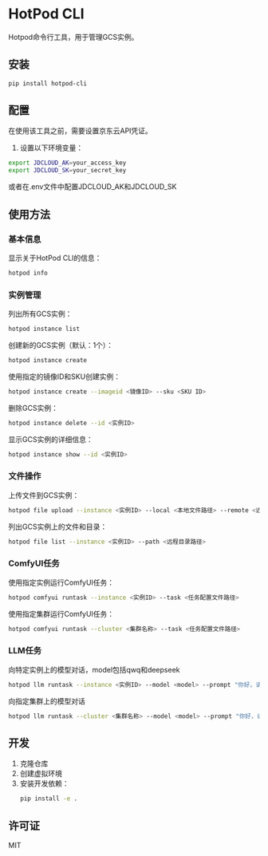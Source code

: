 # HotPod CLI

Hotpod命令行工具，用于管理GCS实例。

## 安装

```bash
pip install hotpod-cli
```

## 配置

在使用该工具之前，需要设置京东云API凭证。

1. 设置以下环境变量：

```bash
export JDCLOUD_AK=your_access_key
export JDCLOUD_SK=your_secret_key
```

或者在.env文件中配置JDCLOUD_AK和JDCLOUD_SK

## 使用方法

### 基本信息

显示关于HotPod CLI的信息：

```bash
hotpod info
```

### 实例管理

列出所有GCS实例：

```bash
hotpod instance list
```

创建新的GCS实例（默认：1个）：

```bash
hotpod instance create
```

使用指定的镜像ID和SKU创建实例：

```bash
hotpod instance create --imageid <镜像ID> --sku <SKU ID>
```

删除GCS实例：

```bash
hotpod instance delete --id <实例ID>
```

显示GCS实例的详细信息：

```bash
hotpod instance show --id <实例ID>
```

### 文件操作

上传文件到GCS实例：

```bash
hotpod file upload --instance <实例ID> --local <本地文件路径> --remote <远程目录路径>
```

列出GCS实例上的文件和目录：

```bash
hotpod file list --instance <实例ID> --path <远程目录路径>
```

### ComfyUI任务

使用指定实例运行ComfyUI任务：

```bash
hotpod comfyui runtask --instance <实例ID> --task <任务配置文件路径>
```

使用指定集群运行ComfyUI任务：

```bash
hotpod comfyui runtask --cluster <集群名称> --task <任务配置文件路径>
```

### LLM任务


向特定实例上的模型对话，model包括qwq和deepseek

```bash
hotpod llm runtask --instance <实例ID> --model <model> --prompt "你好，请介绍一下自己"
```

向指定集群上的模型对话

```bash
hotpod llm runtask --cluster <集群名称> --model <model> --prompt "你好，请介绍一下自己"
```

## 开发

1. 克隆仓库
2. 创建虚拟环境
3. 安装开发依赖：
   ```bash
   pip install -e .
   ```

## 许可证

MIT

